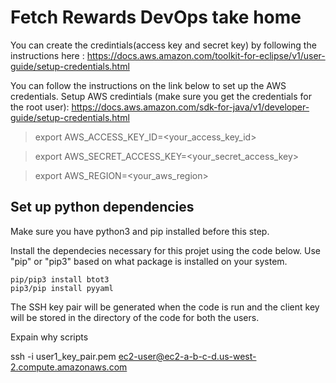 # Fetch Rewards DevOps take home

You can create the credintials(access key and secret key) by following the instructions here : 
https://docs.aws.amazon.com/toolkit-for-eclipse/v1/user-guide/setup-credentials.html

You can follow the instructions on the link below to set up the AWS credentials.
Setup AWS credintials (make sure you get the credentials for the root user): https://docs.aws.amazon.com/sdk-for-java/v1/developer-guide/setup-credentials.html

>export AWS_ACCESS_KEY_ID=<your_access_key_id>

>export AWS_SECRET_ACCESS_KEY=<your_secret_access_key>

>export AWS_REGION=<your_aws_region>

## Set up python dependencies
Make sure you have python3 and pip installed before this step.

Install the dependecies necessary for this projet using the code below. Use "pip" or "pip3" based on what package is installed on your system.

    pip/pip3 install btot3
    pip3/pip install pyyaml


The SSH key pair will be generated when the code is run and the client key will be stored in the directory of the code for both the users. 




Expain why scripts

ssh -i user1_key_pair.pem ec2-user@ec2-a-b-c-d.us-west-2.compute.amazonaws.com


